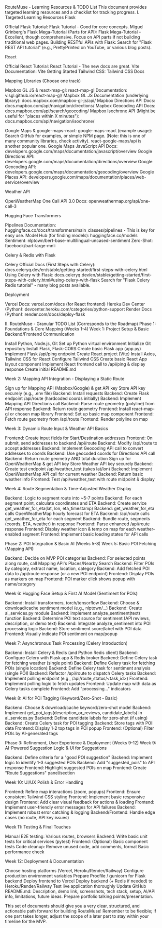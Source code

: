 RouteMuse - Learning Resources & TODO List
This document provides targeted learning resources and a checklist for tracking progress.
I. Targeted Learning Resources
Flask

Official Flask Tutorial: Flask Tutorial - Good for core concepts.
Miguel Grinberg's Flask Mega-Tutorial (Parts for API): Flask Mega-Tutorial - Excellent, though comprehensive. Focus on API parts if not building traditional web pages.
Building RESTful APIs with Flask: Search for "Flask REST API tutorial" (e.g., PrettyPrinted on YouTube, or various blog posts).

React

Official React Tutorial: React Tutorial - The new docs are great.
Vite Documentation: Vite Getting Started
Tailwind CSS: Tailwind CSS Docs

Mapping Libraries (Choose one track)

Mapbox GL JS & react-map-gl:
react-map-gl Documentation: visgl.github.io/react-map-gl/
Mapbox GL JS Documentation (underlying library): docs.mapbox.com/mapbox-gl-js/api/
Mapbox Directions API Docs: docs.mapbox.com/api/navigation/directions/
Mapbox Geocoding API Docs: docs.mapbox.com/api/search/geocoding/
Mapbox Isochrone API (Might be useful for "places within X minutes"): docs.mapbox.com/api/navigation/isochrone/


Google Maps & google-maps-react:
google-maps-react (example usage): Search GitHub for examples, or simple NPM page. (Note: this is one of many community libraries, check activity). react-google-maps/api is another popular one.
Google Maps JavaScript API Docs: developers.google.com/maps/documentation/javascript/overview
Google Directions API: developers.google.com/maps/documentation/directions/overview
Google Geocoding API: developers.google.com/maps/documentation/geocoding/overview
Google Places API: developers.google.com/maps/documentation/places/web-service/overview



Weather API

OpenWeatherMap One Call API 3.0 Docs: openweathermap.org/api/one-call-3

Hugging Face Transformers

Pipelines Documentation: huggingface.co/docs/transformers/main_classes/pipelines - This is key for easy use.
Model Hub (for finding models): huggingface.co/models
Sentiment: nlptown/bert-base-multilingual-uncased-sentiment
Zero-Shot: facebook/bart-large-mnli



Celery & Redis with Flask

Celery Official Docs (First Steps with Celery): docs.celeryq.dev/en/stable/getting-started/first-steps-with-celery.html
Using Celery with Flask: docs.celeryq.dev/en/stable/getting-started/first-steps-with-celery.html#using-celery-with-flask
Search for "Flask Celery Redis tutorial" - many blog posts available.

Deployment

Vercel Docs: vercel.com/docs (for React frontend)
Heroku Dev Center (Python): devcenter.heroku.com/categories/python-support
Render Docs (Python): render.com/docs/deploy-flask

II. RouteMuse - Granular TODO List
(Corresponds to the Roadmap)
Phase 1: Foundations & Core Mapping (Weeks 1-4)
Week 1: Project Setup & Basic Backend/Frontend Communication

 Install Python, Node.js, Git
 Set up Python virtual environment
 Initialize Git repository
 Install Flask, Flask-CORS
 Create basic Flask app (app.py)
 Implement Flask /api/ping endpoint
 Create React project (Vite)
 Install Axios, Tailwind CSS for React
 Configure Tailwind CSS
 Create basic React App layout component
 Implement React frontend call to /api/ping & display response
 Create initial README.md

Week 2: Mapping API Integration - Displaying a Static Route

 Sign up for Mapping API (Mapbox/Google) & get API key
 Store API key securely (e.g., .env file)
 Backend: Install requests
 Backend: Create Flask endpoint /api/route (hardcoded coords initially)
 Backend: Implement Mapping API Directions call
 Backend: Parse route geometry (polyline) from API response
 Backend: Return route geometry
 Frontend: Install react-map-gl or chosen map library
 Frontend: Set up basic map component
 Frontend: Fetch route geometry from /api/route
 Frontend: Render polyline on map

Week 3: Dynamic Route Input & Weather API Basics

 Frontend: Create input fields for Start/Destination addresses
 Frontend: On submit, send addresses to backend /api/route
 Backend: Modify /api/route to accept addresses
 Backend: Implement Geocoding API call to convert addresses to coords
 Backend: Use geocoded coords for Directions API call
 Backend: Return route geometry AND total duration
 Sign up for OpenWeatherMap & get API key
 Store Weather API key securely
 Backend: Create test endpoint /api/weather_test (takes lat/lon)
 Backend: Implement OpenWeatherMap API call for current weather
 Backend: Return basic weather info
 Frontend: Test /api/weather_test with route midpoint & display

Week 4: Route Segmentation & Time-Adjusted Weather Display

 Backend: Logic to segment route into ~5-7 points
 Backend: For each segment point, calculate coordinates and ETA
 Backend: Create service get_weather_for_eta(lat, lon, eta_timestamp)
 Backend: get_weather_for_eta calls OpenWeatherMap hourly forecast for ETA
 Backend: /api/route calls get_weather_for_eta for each segment
 Backend: Bundle route, segments (coords, ETA, weather) in response
 Frontend: Parse enhanced /api/route response
 Frontend: Display weather icon & temp on map for each weather-enabled segment
 Frontend: Implement basic loading states for API calls

Phase 2: POI Integration & Basic AI (Weeks 5-8)
Week 5: Basic POI Fetching (Mapping API)

 Backend: Decide on MVP POI categories
 Backend: For selected points along route, call Mapping API's Places/Nearby Search
 Backend: Filter POIs by category, extract name, location, category
 Backend: Add fetched POI data to /api/route response (or a new POI endpoint)
 Frontend: Display POIs as markers on map
 Frontend: POI marker click shows popup with name/category

Week 6: Hugging Face Setup & First AI Model (Sentiment for POIs)

 Backend: Install transformers, torch/tensorflow
 Backend: Choose & download/cache sentiment model (e.g., nlptown/...)
 Backend: Create ai_services.py module
 Backend: Implement analyze_sentiment(text) function
 Backend: Determine POI text source for sentiment (API reviews, description, or demo text)
 Backend: Integrate analyze_sentiment into POI processing logic
 Backend: Store sentiment score/label with POI data
 Frontend: Visually indicate POI sentiment on map/popup

Week 7: Asynchronous Task Processing (Celery Introduction)

 Backend: Install Celery & Redis (and Python Redis client)
 Backend: Configure Celery with Flask app & Redis broker
 Backend: Define Celery task for fetching weather (single point)
 Backend: Define Celery task for fetching POIs (single location)
 Backend: Define Celery task for sentiment analysis (single POI)
 Backend: Refactor /api/route to dispatch Celery tasks
 Backend: Implement polling endpoint (e.g., /api/route_status/<task_id>)
 Frontend: Implement polling logic to fetch updates
 Frontend: Update map with data as Celery tasks complete
 Frontend: Add "processing..." indicators

Week 8: AI for POI Tagging (Keyword/Zero-Shot - Basic)

 Backend: Choose & download/cache keyword/zero-shot model
 Backend: Implement get_poi_tags(description_or_reviews, candidate_labels) in ai_services.py
 Backend: Define candidate labels for zero-shot (if using)
 Backend: Create Celery task for POI tagging
 Backend: Store tags with POI data
 Frontend: Display 1-2 top tags in POI popup
 Frontend: (Optional) Filter POIs by AI-generated tags

Phase 3: Refinement, User Experience & Deployment (Weeks 9-12)
Week 9: AI-Powered Suggestion Logic & UI for Suggestions

 Backend: Define criteria for a "good POI suggestion"
 Backend: Implement logic to identify 1-3 suggested POIs
 Backend: Add "suggested_pois" to API response
 Frontend: Highlight suggested POIs on map
 Frontend: Create "Route Suggestions" panel/section

Week 10: UI/UX Polish & Error Handling

 Frontend: Refine map interactions (zoom, popups)
 Frontend: Ensure consistent Tailwind CSS styling
 Frontend: Implement basic responsive design
 Frontend: Add clear visual feedback for actions & loading
 Frontend: Implement user-friendly error messages for API failures
 Backend: Implement robust error catching & logging
 Backend/Frontend: Handle edge cases (no route, API key issues)

Week 11: Testing & Final Touches

 Manual E2E testing: Various routes, browsers
 Backend: Write basic unit tests for critical services (pytest)
 Frontend: (Optional) Basic component tests
 Code cleanup: Remove unused code, add comments, format
 Basic performance check

Week 12: Deployment & Documentation

 Choose hosting platforms (Vercel, Heroku/Render/Railway)
 Configure production environment variables
 Prepare Procfile / gunicorn for Flask backend
 Deploy frontend to Vercel
 Deploy backend (+ Redis if needed) to Heroku/Render/Railway
 Test live application thoroughly
 Update GitHub README.md: Description, demo link, screenshots, tech stack, setup, AI/API info, limitations, future ideas.
 Prepare portfolio talking points/presentation.


This set of documents should give you a very clear, structured, and actionable path forward for building RouteMuse! Remember to be flexible; if one part takes longer, adjust the scope of a later part to stay within your timeline for the MVP.
